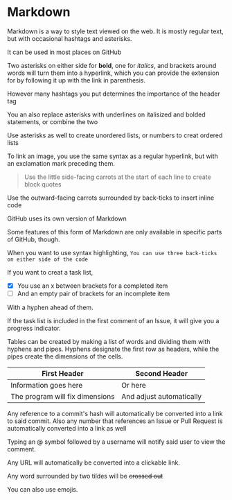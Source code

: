 # Markdown
Markdown is a way to style text viewed on the web. It is mostly regular text, but with occasional hashtags and asterisks.

It can be used in most places on GitHub

Two asterisks on either side for **bold**, one for *italics*, and brackets around words will turn them into a hyperlink, which you can provide the extension for by following it up with the link in parenthesis.

However many hashtags you put determines the importance of the header tag

You an also replace asterisks with underlines on italisized and bolded statements, or combine the two

Use asterisks as well to create unordered lists, or numbers to creat ordered lists

To link an image, you use the same syntax as a regular hyperlink, but with an exclamation mark preceding them.

>Use the little side-facing carrots
>at the start of each line
>to create block quotes

Use the outward-facing carrots surrounded by back-ticks to insert inline code

GitHub uses its own version of Markdown

Some features of this form of Markdown are only available in specific parts of GitHub, though.

When you want to use syntax highlighting,
```You can use three back-ticks on either side of the code```

If you want to creat a task list,

- [x] You use an x between brackets for a completed item
- [ ] And an empty pair of brackets for an incomplete item

With a hyphen ahead of them.

If the task list is included in the first comment of an Issue, it will give you a progress indicator.

Tables can be created by making a list of words and dividing them with hyphens and pipes. Hyphens designate the first row as headers, while the pipes create the dimensions of the cells.

First Header | Second Header
------------ | -------------
Information goes here | Or here
The program will fix dimensions | And adjust automatically

Any reference to a commit's hash will automatically be converted into a link to said commit.
Also any number that references an Issue or Pull Request is automatically converted into a link as well

Typing an @ symbol followed by a username will notify said user to view the comment.

Any URL will automatically be converted into a clickable link.

Any word surrounded by two tildes will be ~~crossed out~~

You can also use emojis.
